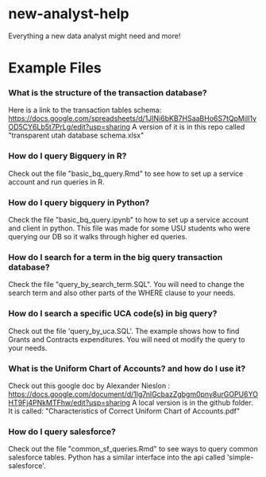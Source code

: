 # new-analyst-help
Everything a new data analyst might need and more!

# Example Files

### What is the structure of the transaction database?
Here is a link to the transaction tables schema: https://docs.google.com/spreadsheets/d/1JINi6bKB7HSaaBHo6S7tQpMjIl1yOD5CY6Lb5t7PrLg/edit?usp=sharing
A version of it is in this repo called "transparent utah database schema.xlsx"

### How do I query Bigquery in R?
Check out the file "basic_bq_query.Rmd" to see how to set up a service account and run queries in R.

### How do I query bigquery in Python?
Check the file "basic_bq_query.ipynb" to how to set up a service account and client in python. This file was made for some USU students who were querying our DB so it walks through higher ed queries.

### How do I search for a term in the big query transaction database?
Check the file "query_by_search_term.SQL". You will need to change the search term and also other parts of the WHERE clause to your needs. 

### How do I search a specific UCA code(s) in big query?
Check out the file 'query_by_uca.SQL'. The example shows how to find Grants and Contracts expenditures. You will need ot modify the query to your needs. 

### What is the Uniform Chart of Accounts? and how do I use it?
Check out this google doc by Alexander Nieslon : https://docs.google.com/document/d/1lg7nlGcbazZgbgm0pny8urGOPU6YOHT9Fj4PNkMTFhw/edit?usp=sharing 
A local version is in the github folder. It is called: "Characteristics of Correct Uniform Chart of Accounts.pdf"

### How do I query salesforce?
Check out the file "common_sf_queries.Rmd" to see ways to query common salesforce tables. Python has a similar interface into the api called 'simple-salesforce'. 

